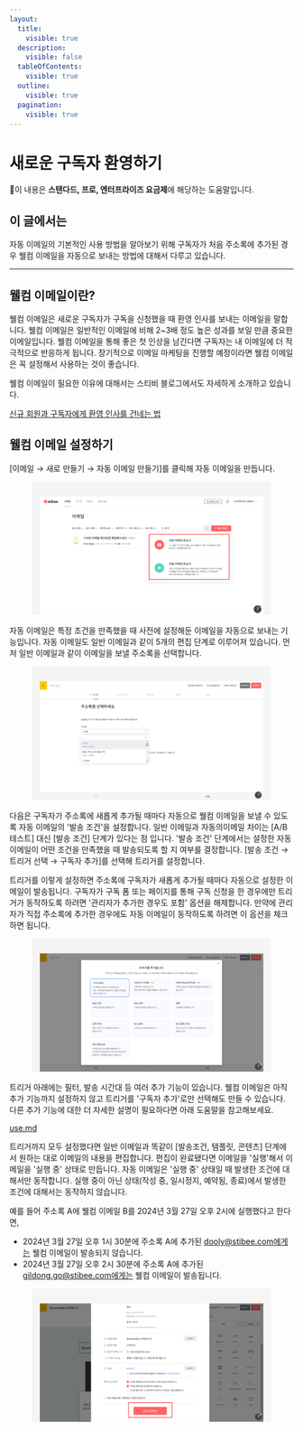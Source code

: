 ```yaml
---
layout:
  title:
    visible: true
  description:
    visible: false
  tableOfContents:
    visible: true
  outline:
    visible: true
  pagination:
    visible: true
---
```


# 새로운 구독자 환영하기

💬이 내용은 **스탠다드, 프로, 엔터프라이즈 요금제**에 해당하는 도움말입니다.

## 이 글에서는

자동 이메일의 기본적인 사용 방법을 알아보기 위해 구독자가 처음 주소록에 추가된 경우 웰컴 이메일을 자동으로 보내는 방법에 대해서 다루고 있습니다.

***

## 웰컴 이메일이란?

웰컴 이메일은 새로운 구독자가 구독을 신청했을 때 환영 인사를 보내는 이메일을 말합니다. 웰컴 이메일은 일반적인 이메일에 비해 2\~3배 정도 높은 성과를 보일 만큼 중요한 이메일입니다. 웰컴 이메일을 통해 좋은 첫 인상을 남긴다면 구독자는 내 이메일에 더 적극적으로 반응하게 됩니다. 장기적으로 이메일 마케팅을 진행할 예정이라면 웰컴 이메일은 꼭 설정해서 사용하는 것이 좋습니다.

웰컴 이메일이 필요한 이유에 대해서는 스티비 블로그에서도 자세하게 소개하고 있습니다.&#x20;

[신규 회원과 구독자에게 환영 인사를 건네는 법](https://blog.stibee.com/singyu-hoeweongwa-gudogjaege-hwanyeong-insareul-geonneneun-beob/)



## 웰컴 이메일 설정하기

\[이메일 → 새로 만들기 → 자동 이메일 만들기]를 클릭해 자동 이메일을 만듭니다.&#x20;

<figure><img src="../.gitbook/assets/image (5).png" alt=""><figcaption></figcaption></figure>

자동 이메일은 특정 조건을 만족했을 때 사전에 설정해둔 이메일을 자동으로 보내는 기능입니다. 자동 이메일도 일반 이메일과 같이 5개의 편집 단계로 이루어져 있습니다. 먼저 일반 이메일과 같이 이메일을 보낼 주소록을 선택합니다.&#x20;

<figure><img src="../.gitbook/assets/웰컴 이메일_1.png" alt=""><figcaption></figcaption></figure>



다음은 구독자가 주소록에 새롭게 추가될 때마다 자동으로 웰컴 이메일을 보낼 수 있도록 자동 이메일의 '발송 조건'을 설정합니다. 일반 이메일과 자동의이메일 차이는 \[A/B 테스트] 대신 \[발송 조건] 단계가 있다는 점 입니다. '발송 조건' 단계에서는 설정한 자동 이메일이 어떤 조건을 만족했을 때 발송되도록 할 지 여부를 결정합니다. \[발송 조건 → 트리거 선택 → 구독자 추가]를 선택해 트리거를 설정합니다.&#x20;

트리거를 이렇게 설정하면 주소록에 구독자가 새롭게 추가될 때마다 자동으로 설정한 이메일이 발송됩니다. 구독자가 구독 폼 또는 페이지를 통해 구독 신청을 한 경우에만 트리거가 동작하도록 하려면 '관리자가 추가한 경우도 포함' 옵션을 해제합니다. 만약에 관리자가 직접 주소록에 추가한 경우에도 자동 이메일이 동작하도록 하려면 이 옵션을 체크하면 됩니다.

<figure><img src="../.gitbook/assets/웰컴 이메일_2.png" alt=""><figcaption></figcaption></figure>

트리거 아래에는 필터, 발송 시간대 등 여러 추가 기능이 있습니다. 웰컴 이메일은 아직 추가 기능까지 설정하지 않고 트리거를 '구독자 추가'로만 선택해도 만들 수 있습니다. 다른 추가 기능에 대한 더 자세한 설명이 필요하다면 아래 도움말을 참고해보세요.

[use.md](../email/automation/use.md "mention")



트리거까지 모두 설정했다면 일반 이메일과 똑같이 \[발송조건, 템플릿, 콘텐츠] 단계에서 원하는 대로 이메일의 내용을 편집합니다. 편집이 완료됐다면 이메일을 '실행'해서 이메일을 '실행 중' 상태로 만듭니다. 자동 이메일은 '실행 중' 상태일 때 발생한 조건에 대해서만 동작합니다. 실행 중이 아닌 상태(작성 중, 일시정지, 예약됨, 종료)에서 발생한 조건에 대해서는 동작하지 않습니다.

예를 들어 주소록 A에 웰컴 이메일 B를 2024년 3월 27일 오후 2시에 실행했다고 한다면,

* 2024년 3월 27일 오후 1시 30분에 주소록 A에 추가된 dooly@stibee.com에게는 웰컴 이메일이 발송되지 않습니다.
* 2024년 3월 27일 오후 2시 30분에 주소록 A에 추가된 gildong.go@stibee.com에게는 웰컴 이메일이 발송됩니다.

<figure><img src="../.gitbook/assets/웰컴 이메일_3.png" alt=""><figcaption></figcaption></figure>

